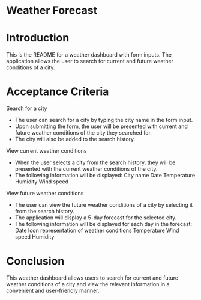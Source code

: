 # Weather Forecast

# Introduction
This is the README for a weather dashboard with form inputs. The application allows the user to search for current and future weather conditions of a city.

# Acceptance Criteria
Search for a city

* The user can search for a city by typing the city name in the form input.
* Upon submitting the form, the user will be presented with current and future weather conditions of the city they searched for.
* The city will also be added to the search history.

View current weather conditions
* When the user selects a city from the search history, they will be presented with the current weather conditions of the city.
* The following information will be displayed:
City name
Date
Temperature
Humidity
Wind speed

View future weather conditions

* The user can view the future weather conditions of a city by selecting it from the search history.
* The application will display a 5-day forecast for the selected city.
* The following information will be displayed for each day in the forecast:
Date
Icon representation of weather conditions
Temperature
Wind speed
Humidity

# Conclusion
This weather dashboard allows users to search for current and future weather conditions of a city and view the relevant information in a convenient and user-friendly manner.